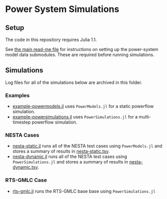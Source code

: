 # Power System Simulations


## Setup

The code in this repository requires Julia 1.1.

See [the main read-me file](../ReadMe.md) for instructions on setting up the power-system model data submodules.  These are required before running simulations.


## Simulations

Log files for all of the simulations below are archived in this folder.


### Examples

*   [example-powermodels.jl](example-powermodels.jl) uses `PowerModels.jl` for a static powerflow simulation.
*   [example-powersimulations.jl](example-powersimulations.jl) uses `PowerSimulations.jl` for a multi-timestep powerflow simulation.


### NESTA Cases

*   [nesta-static.jl](nesta-static.jl) runs all of the NESTA test cases using `PowerModels.jl` and stores a summary of results in [nesta-static.tsv](nesta-static.tsv).
*   [nesta-dynamic.jl](nesta-dynamic.jl) runs all of the NESTA test cases using `PowerSimulations.jl` and stores a summary of results in [nesta-dynamic.tsv](nesta-dynamic.tsv).


### RTS-GMLC Case

*   [rts-gmlc.jl](rts-gmlc.jl) runs the RTS-GMLC base base using `PowerSimulations.jl`
